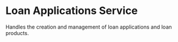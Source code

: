 # Loan Applications Service

Handles the creation and management of loan applications and loan products.

